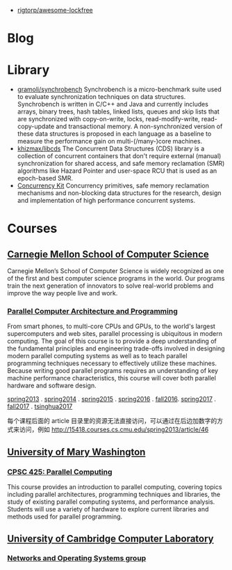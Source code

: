 * [rigtorp/awesome-lockfree](https://github.com/rigtorp/awesome-lockfree)

# Blog

# Library

* [gramoli/synchrobench](https://github.com/gramoli/synchrobench)  Synchrobench is a micro-benchmark suite used to evaluate synchronization techniques on data structures. Synchrobench is written in C/C++ and Java and currently includes arrays, binary trees, hash tables, linked lists, queues and skip lists that are synchronized with copy-on-write, locks, read-modify-write, read-copy-update and transactional memory. A non-synchronized version of these data structures is proposed in each language as a baseline to measure the performance gain on multi-(/many-)core machines.
* [khizmax/libcds](https://github.com/khizmax/libcds) The Concurrent Data Structures (CDS) library is a collection of concurrent containers that don't require external (manual) synchronization for shared access, and safe memory reclamation (SMR) algorithms like Hazard Pointer and user-space RCU that is used as an epoch-based SMR.
* [Concurrency Kit](http://concurrencykit.org/)  Concurrency primitives, safe memory reclamation mechanisms and non-blocking data structures for the research, design and implementation of high performance concurrent systems.

# Courses

## [Carnegie Mellon School of Computer Science](https://www.cs.cmu.edu/)  
Carnegie Mellon’s School of Computer Science is widely recognized as one of the first and best computer science programs in the world. Our programs train the next generation of innovators to solve real-world problems and improve the way people live and work.

### [Parallel Computer Architecture and Programming](http://15418.courses.cs.cmu.edu) 
From smart phones, to multi-core CPUs and GPUs, to the world's largest supercomputers and web sites, parallel processing is ubiquitous in modern computing. The goal of this course is to provide a deep understanding of the fundamental principles and engineering trade-offs involved in designing modern parallel computing systems as well as to teach parallel programming techniques necessary to effectively utilize these machines. Because writing good parallel programs requires an understanding of key machine performance characteristics, this course will cover both parallel hardware and software design.

[spring2013](http://15418.courses.cs.cmu.edu/spring2013/home) . [spring2014](http://15418.courses.cs.cmu.edu/spring2014/home) . [spring2015](http://15418.courses.cs.cmu.edu/spring2015/home) . [spring2016](http://15418.courses.cs.cmu.edu/spring2016/home) . [fall2016](http://15418.courses.cs.cmu.edu/fall2016/home). [spring2017](http://15418.courses.cs.cmu.edu/spring2017/home) . [fall2017](http://15418.courses.cs.cmu.edu/fall2017/home) . [tsinghua2017](http://15418.courses.cs.cmu.edu/tsinghua2017/)

每个课程后面的 article 目录里的资源无法直接访问，可以通过在后边加数字的方式来访问，例如 http://15418.courses.cs.cmu.edu/spring2013/article/46

## [University of Mary Washington](http://www.umw.edu/)

### [CPSC 425: Parallel Computing](http://cs.umw.edu/~finlayson/class/fall16/cpsc425/)
This course provides an introduction to parallel computing, covering topics including parallel architectures, programming techniques and libraries, the study of existing parallel computing systems, and performance analysis. Students will use a variety of hardware to explore current libraries and methods used for parallel programming.

## [University of Cambridge Computer Laboratory](http://www.cl.cam.ac.uk)

### [Networks and Operating Systems group](http://www.cl.cam.ac.uk/research/srg/netos/)




